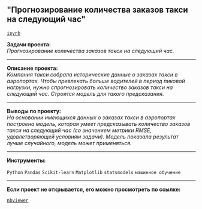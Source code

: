 ## "Прогнозирование количества заказов такси на следующий час"
[`ipynb`](https://github.com/mike2023-ml/Portfolio/blob/main/Taxi%20orders/Taxi%20orders.ipynb)  

**Задачи проекта:**  
*Прогнозирование количества заказов такси на следующий час.*

***

**Описание проекта:**  
*Компания такси собрала исторические данные о заказах такси в аэропортах. Чтобы привлекать больше водителей в период пиковой нагрузки, нужно спрогнозировать количество заказов такси на следующий час. Строится модель для такого предсказания.*
 
***

**Выводы по проекту:**  
*На основании имеющихся данных о заказах такси в аэропортах построена модель, которая умеет предсказывать количество заказов такси на следующий час (со значением метрики RMSE, удовлетворяющей условиям задачи).
Модель показала результат лучше случайного, модель может применяться.*

***
   
**Инструменты:**  

`Python` `Pandas` `Scikit-learn` `Matplotlib` `statsmodels` `машинное обучение`

***

**Если проект не открывается, его можно просмотреть по ссылке:**  

[`nbviewer`](https://nbviewer.org/github/mike2023-ml/Portfolio/blob/cf03e5c82186e3efa040585b501ec84a09551a21/Taxi%20orders/Taxi%20orders.ipynb) 
</div>

